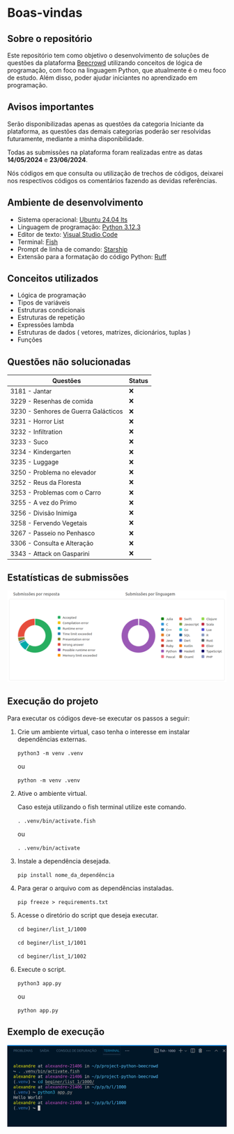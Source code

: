 # Boas-vindas

## Sobre o repositório

Este repositório tem como objetivo o desenvolvimento de soluções de questões da plataforma [Beecrowd](https://judge.beecrowd.com/pt/login) utilizando conceitos de lógica de programação, com foco na linguagem Python, que atualmente é o meu foco de estudo. Além disso, poder ajudar iniciantes no aprendizado em programação.

## Avisos importantes

Serão disponibilizadas apenas as questões da categoria Iniciante da plataforma, as questões das demais categorias poderão ser resolvidas futuramente, mediante a minha disponibilidade.

Todas as submissões na plataforma foram realizadas entre as datas **14/05/2024** e **23/06/2024**.

Nós códigos em que consulta ou utilização de trechos de códigos, deixarei nos respectivos códigos os comentários fazendo as devidas referências.

## Ambiente de desenvolvimento

- Sistema operacional: [Ubuntu 24.04 lts](https://ubuntu.com/download/desktop)
- Linguagem de programação: [Python 3.12.3](https://www.python.org/downloads/release/python-3123/)
- Editor de texto: [Visual Studio Code](https://code.visualstudio.com/download)
- Terminal: [Fish](https://fishshell.com/)
- Prompt de linha de comando: [Starship](https://starship.rs/)
- Extensão para a formatação do código Python: [Ruff](https://astral.sh/ruff)

## Conceitos utilizados

- Lógica de programação
- Tipos de variáveis
- Estruturas condicionais
- Estruturas de repetição
- Expressões lambda
- Estruturas de dados ( vetores, matrizes, dicionários, tuplas )
- Funções

## Questões não solucionadas

| Questões                             | Status |
| ------------------------------------ | ------ |
| 3181 - Jantar                        | :x:    |
| 3229 - Resenhas de comida            | :x:    |
| 3230 - Senhores de Guerra Galácticos | :x:    |
| 3231 - Horror List                   | :x:    |
| 3232 - Infiltration                  | :x:    |
| 3233 - Suco                          | :x:    |
| 3234 - Kindergarten                  | :x:    |
| 3235 - Luggage                       | :x:    |
| 3250 - Problema no elevador          | :x:    |
| 3252 - Reus da Floresta              | :x:    |
| 3253 - Problemas com o Carro         | :x:    |
| 3255 - A vez do Primo                | :x:    |
| 3256 - Divisão Inimiga               | :x:    |
| 3258 - Fervendo Vegetais             | :x:    |
| 3267 - Passeio no Penhasco           | :x:    |
| 3306 - Consulta e Alteração          | :x:    |
| 3343 - Attack on Gasparini           | :x:    |

## Estatísticas de submissões

![Estatísticas de submissões](.github/preview.png)

## Execução do projeto

Para executar os códigos deve-se executar os passos a seguir:

1. Crie um ambiente virtual, caso tenha o interesse em instalar dependências externas.

   `python3 -m venv .venv`

   ou

   `python -m venv .venv`

2. Ative o ambiente virtual.

   Caso esteja utilizando o fish terminal utilize este comando.

   `. .venv/bin/activate.fish`

   ou

   `. .venv/bin/activate`

3. Instale a dependência desejada.

   `pip install nome_da_dependência`

4. Para gerar o arquivo com as dependências instaladas.

   `pip freeze > requirements.txt`

5. Acesse o diretório do script que deseja executar.

   `cd beginer/list_1/1000`

   `cd beginer/list_1/1001`

   `cd beginer/list_1/1002`

6. Execute o script.

   `python3 app.py`

   ou

   `python app.py`

## Exemplo de execução

![Exemplo de execução do projeto](.github/preview-example-ex-1000.png)
